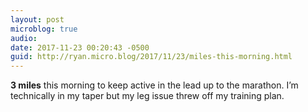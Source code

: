 ```yaml
---
layout: post
microblog: true
audio: 
date: 2017-11-23 00:20:43 -0500
guid: http://ryan.micro.blog/2017/11/23/miles-this-morning.html
---
```

**3 miles** this morning to keep active in the lead up to the marathon. I’m technically in my taper but my leg issue threw off my training plan. 
